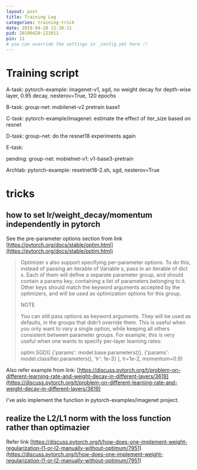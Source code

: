 ```yaml
---
layout: post
title: Training Log
categories: training-trick
date: 2019-04-20 12:38:11
pid: 20190420-123811
pin: 11
# you can override the settings in _config.yml here !!
---
```


# Training script

A-task:
  pytorch-example: imagenet-v1, sgd, no weight decay for depth-wise layer, 0.95 decay, nesterov=True, 120 epochs

B-task:
  group-net: mobilenet-v2 pretrain base1
    
C-task: 
  pytorch-example/imagenet: estimate the effect of iter_size based on resnet

D-task:
  group-net: do the resnet18 experiments again

E-task:

pending:
  group-net: mobielnet-v1: v1-base3-pretrain

Archlab:
  pytorch-example: resetnet18-2.sh, sgd, nesterov=True

# tricks
## how to set lr/weight_decay/momentum independently in pytorch
See the pre-parameter options section from link [https://pytorch.org/docs/stable/optim.html](https://pytorch.org/docs/stable/optim.html)

> Optimizer s also support specifying per-parameter options. To do this, instead of passing an iterable of Variable s, pass in an iterable of dict s. Each of them will define a separate parameter group, and should contain a params key, containing a list of parameters belonging to it. Other keys should match the keyword arguments accepted by the optimizers, and will be used as optimization options for this group.
> 
> NOTE
> 
> You can still pass options as keyword arguments. They will be used as defaults, in the groups that didn’t override them. This is useful when you only want to vary a single option, while keeping all others consistent between parameter groups. For example, this is very useful when one wants to specify per-layer learning rates:
> 
> optim.SGD([ {'params': model.base.parameters()},
>             {'params': model.classifier.parameters(), 'lr': 1e-3}
>           ],
>           lr=1e-2, momentum=0.9)

Also refer example from link: [https://discuss.pytorch.org/t/problem-on-different-learning-rate-and-weight-decay-in-different-layers/3619](https://discuss.pytorch.org/t/problem-on-different-learning-rate-and-weight-decay-in-different-layers/3619)

I've aslo implement the function in pytorch-examples/imagenet project.

## realize the L2/L1 norm with the loss function rather than optimazier
Refer link [https://discuss.pytorch.org/t/how-does-one-implement-weight-regularization-l1-or-l2-manually-without-optimum/7951](https://discuss.pytorch.org/t/how-does-one-implement-weight-regularization-l1-or-l2-manually-without-optimum/7951)

